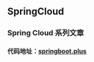 ## SpringCloud

### Spring Cloud 系列文章

#### 代码地址：[springboot.plus](http://springboot.plus "springboot.plus")


